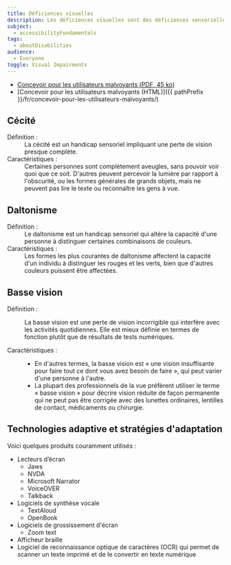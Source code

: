 ```yaml
---
title: Déficiences visuelles
description: Les déficiences visuelles sont des déficiences sensorielles qui peuvent aller d'une certaine perte de vision, d'une perte d'acuité visuelle ou d'une sensibilité accrue ou diminuée à des couleurs spécifiques ou vives, jusqu'à une perte complète ou non corrigible de la vision de l'un ou des deux yeux.
subject:
  - accessibilityFundamentals
tags:
  - aboutDisabilities
audience:
  - Everyone
toggle: Visual Impairments
---
```


- <a href="{{ pathPrefix }}/docs/posters/Malvoyants-fr_2023.pdf" download>Concevoir pour les utilisateurs malvoyants (<abbr lang="en" title="Portable Document Format">PDF</abbr>, 45 <abbr title="kilo-octet">ko</abbr>)</a>
- [Concevoir pour les utilisateurs malvoyants (<abbr>HTML</abbr>)]({{ pathPrefix }}/fr/concevoir-pour-les-utilisateurs-malvoyants/)

## Cécité

<dl>
<dt>Définition :</dt>
<dd>La cécité est un handicap sensoriel impliquant une perte de vision presque complète.</dd>
<dt>Caractéristiques :</dt>
<dd>Certaines personnes sont complètement aveugles, sans pouvoir voir quoi que ce soit. D'autres peuvent percevoir la lumière par rapport à l'obscurité, ou les formes générales de grands objets, mais ne peuvent pas lire le texte ou reconnaître les gens à vue.</dd>
</dl>

## Daltonisme

<dl>
<dt>Définition :</dt>
<dd>Le daltonisme est un handicap sensoriel qui altère la capacité d'une personne à distinguer certaines combinaisons de couleurs.</dd>
<dt>Caractéristiques :</dt>
<dd>Les formes les plus courantes de daltonisme affectent la capacité d'un individu à distinguer les rouges et les verts, bien que d'autres couleurs puissent être affectées.</dd>
</dl>

## Basse vision

<dl>
<dt>Définition :</dt>
<dd>

La basse vision est une perte de vision incorrigible qui interfère avec les activités quotidiennes. Elle est mieux définie en termes de fonction plutôt que de résultats de tests numériques.

</dd>

<dt>Caractéristiques :</dt>
<dd>

- En d'autres termes, la basse vision est « une vision insuffisante pour faire tout ce dont vous avez besoin de faire », qui peut varier d'une personne à l'autre.
- La plupart des professionnels de la vue préfèrent utiliser le terme « basse vision » pour décrire vision réduite de façon permanente qui ne peut pas être corrigée avec des lunettes ordinaires, lentilles de contact, médicaments ou chirurgie.

</dd>
</dl>

## Technologies adaptive et stratégies d'adaptation

Voici quelques produits couramment utilisés :

- Lecteurs d’écran
  - Jaws
  - NVDA
  - Microsoft Narrator
  - VoiceOVER
  - Talkback
- Logiciels de synthèse vocale
  - TextAloud
  - OpenBook
- Logiciels de grossissement d'écran
  - Zoom text
- Afficheur braille
- Logiciel de reconnaissance optique de caractères (<abbr>OCR</abbr>) qui permet de scanner un texte imprimé et de le convertir en texte numérique
